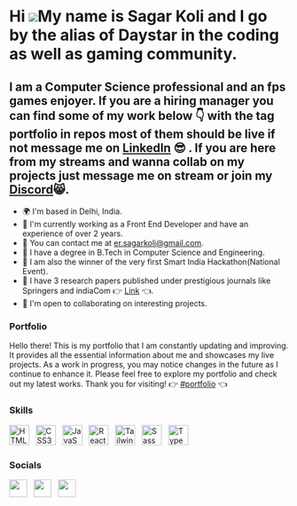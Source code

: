 Hi ![](https://user-images.githubusercontent.com/18350557/176309783-0785949b-9127-417c-8b55-ab5a4333674e.gif)My name is Sagar Koli and I go by the alias of Daystar in the coding as well as gaming community.
========================================================================================================================================

I am a Computer Science professional and an fps games enjoyer. If you are a hiring manager you can find some of my work below 👇 with the tag portfolio in repos most of them should be live if not message me on <a target="_blank" rel="noreferrer" href='https://www.linkedin.com/in/sagar-koli/'>LinkedIn</a> 😎 . If you are here from my streams and wanna collab on my projects just message me on stream or join my <a target="_blank" rel="noreferrer" href='https://discord.gg/DKWKpgd'>Discord</a>😸.
--------------------------

*   🌍  I'm based in Delhi, India.
*   💼  I'm currently working as a Front End Developer and have an experience of over 2 years.
*   📧  You can contact me at [er.sagarkoli@gmail.com](mailto:er.sagarkoli@gmail.com).
*   🧠  I have a degree in B.Tech in Computer Science and Engineering.
*   🥈  I am also the winner of the very first Smart India Hackathon(National Event).
*   📄  I have 3 research papers published under prestigious journals like Springers and indiaCom 👉 <a target="_blank" rel="noreferrer" href='https://www.linkedin.com/in/sagar-koli/details/publications/?profileUrn=urn%3Ali%3Afsd_profile%3AACoAACACK8gBUyHpvAS7Ds7GdGyFWX1Y38FmTh0'>Link</a> 👈.
*   🤝  I'm open to collaborating on interesting projects.

### Portfolio

 Hello there! This is my portfolio that I am constantly updating and improving. It provides all the essential information about me and showcases my live projects. As a work in progress, you may notice changes in the future as I continue to enhance it. Please feel free to explore my portfolio and check out my latest works. Thank you for visiting!  👉 <a target="_blank" rel="noreferrer" href='https://portfolio-sagar-umber.vercel.app/'>#portfolio</a> 👈 &nbsp;




### Skills

<p align="left">
<a href="https://developer.mozilla.org/en-US/docs/Glossary/HTML5" target="_blank" rel="noreferrer"><img src="https://raw.githubusercontent.com/danielcranney/readme-generator/main/public/icons/skills/html5-colored.svg" width="36" height="36" alt="HTML5" /></a> &nbsp;
<a href="https://www.w3.org/TR/CSS/#css" target="_blank" rel="noreferrer"><img src="https://raw.githubusercontent.com/danielcranney/readme-generator/main/public/icons/skills/css3-colored.svg" width="36" height="36" alt="CSS3" /></a> &nbsp;
 <a href="https://developer.mozilla.org/en-US/docs/Web/JavaScript" target="_blank" rel="noreferrer"><img src="https://raw.githubusercontent.com/danielcranney/readme-generator/main/public/icons/skills/javascript-colored.svg" width="36" height="36" alt="JavaScript" /></a> &nbsp;
<a href="https://reactjs.org/" target="_blank" rel="noreferrer"><img src="https://raw.githubusercontent.com/danielcranney/readme-generator/main/public/icons/skills/react-colored.svg" width="36" height="36" alt="React" /></a> &nbsp;
<a href="https://tailwindcss.com/" target="_blank" rel="noreferrer"><img src="https://raw.githubusercontent.com/danielcranney/readme-generator/main/public/icons/skills/tailwindcss-colored.svg" width="36" height="36" alt="TailwindCSS" /></a> &nbsp; <a href="https://sass-lang.com/" target="_blank" rel="noreferrer"><img src="https://raw.githubusercontent.com/danielcranney/readme-generator/main/public/icons/skills/sass-colored.svg" width="36" height="36" alt="Sass" /></a> &nbsp; <a href="https://www.typescriptlang.org/" target="_blank" rel="noreferrer"><img src="https://raw.githubusercontent.com/danielcranney/readme-generator/main/public/icons/skills/typescript-colored.svg" width="36" height="36" alt="TypeScript" /></a>


 
 
 

### Socials

<p align="left"> <a href="https://www.linkedin.com/in/stefan-topalovic-dev/" target="_blank" rel="noreferrer"><img src="https://raw.githubusercontent.com/danielcranney/readme-generator/main/public/icons/socials/linkedin.svg" width="32" height="32" /></a> &nbsp; <a href="https://www.twitch.tv/daystar_bob" target="_blank" rel="noreferrer"><img src="https://raw.githubusercontent.com/danielcranney/readme-generator/main/public/icons/socials/twitch.svg" width="32" height="32" /></a> &nbsp; <a href="https://www.youtube.com/@daystar_bob" target="_blank" rel="noreferrer"><img src="https://raw.githubusercontent.com/danielcranney/readme-generator/main/public/icons/socials/youtube.svg" width="32" height="32" /></a> &nbsp; </p>


